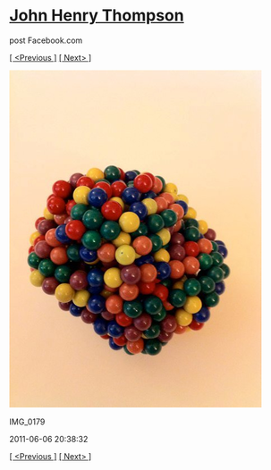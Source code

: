 # [John Henry Thompson](../README.md)
post Facebook.com

[[ <Previous ]](2011-06-06-2.md) [[ Next> ]](2011-06-06-4.md)

[![](../media/2011-06-06/Magnetic-Balls-IMG_0179.jpg)](../README.md)

IMG_0179

2011-06-06 20:38:32

[[ <Previous ]](2011-06-06-2.md) [[ Next> ]](2011-06-06-4.md)